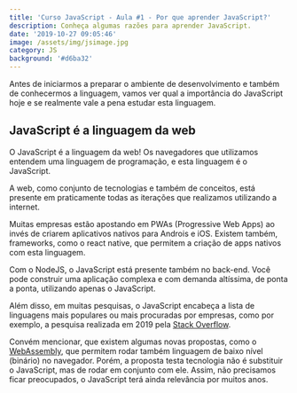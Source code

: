 ```yaml
---
title: 'Curso JavaScript - Aula #1 - Por que aprender JavaScript?'
description: Conheça algumas razões para aprender JavaScript.
date: '2019-10-27 09:05:46'
image: /assets/img/jsimage.jpg
category: JS
background: '#d6ba32'
---
```

Antes de iniciarmos a preparar o ambiente de desenvolvimento e também de conhecermos a linguagem, vamos ver qual a importância do JavaScript hoje e se realmente vale a pena estudar esta linguagem.

## JavaScript é a linguagem da web

O JavaScript é a linguagem da web! Os navegadores que utilizamos entendem uma linguagem de programação, e esta linguagem é o JavaScript. 

A web, como conjunto de tecnologias e também de conceitos, está presente em praticamente todas as iterações que realizamos utilizando a internet. 

Muitas empresas estão apostando em PWAs (Progressive Web Apps) ao invés de criarem aplicativos nativos para Androis e iOS. Existem também, frameworks, como o react native, que permitem a criação de apps nativos com esta linguagem.

Com o NodeJS, o JavaScript está presente também no back-end. Você pode construir uma aplicação complexa e com demanda altíssima, de ponta a ponta, utilizando apenas o JavaScript.

Além disso, em muitas pesquisas, o JavaScript encabeça a lista de linguagens mais populares ou mais procuradas por empresas, como por exemplo, a pesquisa realizada em 2019 pela [Stack Overflow](https://insights.stackoverflow.com/survey/2019/#top-paying-technologies).

Convém mencionar, que existem algumas novas propostas, como o [WebAssembly](https://developer.mozilla.org/pt-BR/docs/WebAssembly), que permitem rodar também linguagem de baixo nível (binário) no navegador. Porém, a proposta testa tecnologia não é substituir o JavaScript, mas de rodar em conjunto com ele. Assim, não precisamos ficar preocupados, o JavaScript terá ainda relevância por muitos anos.

